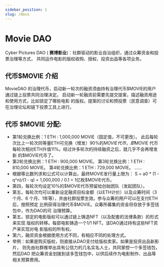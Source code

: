 ```yaml
---
sidebar_position: 1
slug: /docs
---
```

# Movie DAO

Cyber Pictures DAO ( **赛博影业**)：社群驱动的影业⾃治组织，通过众筹资⾦和投票治理等⽅式，
共同运作电影的版权收购、授权、投资出品等各项业务。

## 代币$MOVIE 介绍
MovieDAO 的治理代币，启动新⼀轮次的融资须由持有治理代币$MOVIE的⽤户通过链上投票共同治理决定。
启动新⼀轮融资前需要先提交提案，描述融资⽤途和使⽤⽅式，⽐如锁定了哪些电影
的版权。提案的讨论和预投票（⺠意调查）可在治理论坛和链下投票⼯具上进⾏。

## 代币 $MOVIE 分配: 

- 第1轮兑换⽐例：1 ETH : 1,000,000 MOVIE（固定值，不可更改）。
此后每轮次⽐上⼀轮次同等量ETH可兑换（增发）90%的$MOVIE代币，即$MOVIE
代币每轮次相对ETH升值11%。经过许多轮次的持续融资之后，就⼏乎不会再增发新
的$MOVIE代币了。
- 第2轮兑换⽐例：1 ETH : 900,000 MOVIE。 第3轮兑换⽐例：1 ETH : 810,000 MOVIE。 第4轮兑换⽐例：1 ETH : 729,000 MOVIE。
……
- 根据等⽐数列求和公式可以计算出，最终MOVIE发⾏量上限为：
S = a0 * (1 - q^n)/(1 - q) = 1,000,000 / 0.1 = 1亿枚$MOVIE代币。
- 第四，每轮次均设定10%的$MOVIE代币预留给创始团队（发起团队）。
- 第五，每轮次均可以重新设定融资⽬标⾦额（以ETH计价）以及众筹时间（3个⽉、6
个⽉、1年等），并由社群投票⽣效。参与众筹的⽤户可以在⽀付ETH后，按照预定
⽐例获得治理代币$MOVIE。众筹所募集的资⾦将存放于多签钱包中，作为DAO的可
治理预算。
- 第五，锁定的电影版权可以通过链上铸造NFT（以及配套的法律条款）的形式来实现
版权的转移。每部电影铸造⼀个1/1 NFT。该DAO通过持有这些NFT资产来实现对电
影版权的所有权。
- 第六，融资资⾦根据使⽤⽅式不同，有相应不同的处理⽅式。
- 举例：如果是购买版权，则直接从DAO⽀付给版权卖家。如果是投资出品新影⽚，
则先由社群推举出具有公信⼒的⼏名实名⼈⼠，共同掌控⼀个多签钱包，然后DAO
把众筹资⾦划拨到该多签钱包中，以供后续作为电影制作、出品等相关预算费⽤。